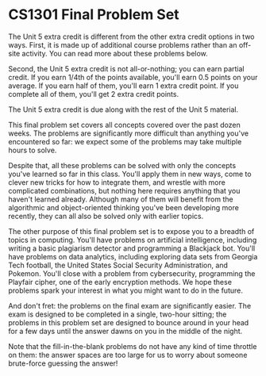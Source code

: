 # **CS1301 Final Problem Set**

The Unit 5 extra credit is different from the other extra credit options in two ways. First, it is made up of additional course problems rather than an off-site activity. You can read more about these problems below.

Second, the Unit 5 extra credit is not all-or-nothing; you can earn partial credit. If you earn 1/4th of the points available, you'll earn 0.5 points on your average. If you earn half of them, you'll earn 1 extra credit point. If you complete all of them, you'll get 2 extra credit points.

The Unit 5 extra credit is due along with the rest of the Unit 5 material.

This final problem set covers all concepts covered over the past dozen weeks. The problems are significantly more difficult than anything you've encountered so far: we expect some of the problems may take multiple hours to solve.

Despite that, all these problems can be solved with only the concepts you've learned so far in this class. You'll apply them in new ways, come to clever new tricks for how to integrate them, and wrestle with more complicated combinations, but nothing here requires anything that you haven't learned already. Although many of them will benefit from the algorithmic and object-oriented thinking you've been developing more recently, they can all also be solved only with earlier topics.

The other purpose of this final problem set is to expose you to a breadth of topics in computing. You'll have problems on artificial intelligence, including writing a basic plagiarism detector and programming a Blackjack bot. You'll have problems on data analytics, including exploring data sets from Georgia Tech football, the United States Social Security Administration, and Pokemon. You'll close with a problem from cybersecurity, programming the Playfair cipher, one of the early encryption methods. We hope these problems spark your interest in what you might want to do in the future.

And don't fret: the problems on the final exam are significantly easier. The exam is designed to be completed in a single, two-hour sitting; the problems in this problem set are designed to bounce around in your head for a few days until the answer dawns on you in the middle of the night.

Note that the fill-in-the-blank problems do not have any kind of time throttle on them: the answer spaces are too large for us to worry about someone brute-force guessing the answer!
